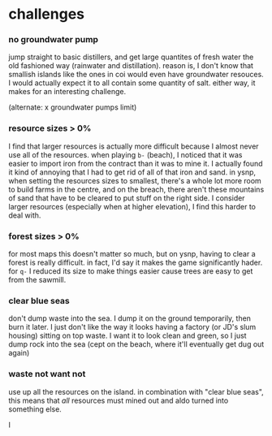 # challenges

### no groundwater pump

jump straight to basic distillers, and get large quantites of fresh water the old fashioned way (rainwater and distillation). reason is, I don't know that smallish islands like the ones in coi would even have groundwater resouces. I would actually expect it to all contain some quantity of salt. either way, it makes for an interesting challenge.

(alternate: x groundwater pumps limit)

### resource sizes > 0%

I find that larger resources is actually more difficult because I almost never use all of the resources. when playing `b-` (beach), I noticed that it was easier to import iron from the contract than it was to mine it. I actually found it kind of annoying that I had to get rid of all of that iron and sand. in ysnp, when setting the resources sizes to smallest, there's a whole lot more room to build farms in the centre, and on the breach, there aren't these mountains of sand that have to be cleared to put stuff on the right side. I consider larger resources (especially when at higher elevation), I find this harder to deal with.

### forest sizes > 0%

for most maps this doesn't matter so much, but on ysnp, having to clear a forest is really difficult. in fact, I'd say it makes the game significantly hader. for `q-` I reduced its size to make things easier cause trees are easy to get from the sawmill.

### clear blue seas

don't dump waste into the sea. I dump it on the ground temporarily, then burn it later. I just don't like the way it looks having a factory (or JD's slum housing) sitting on top waste. I want it to look clean and green, so I just dump rock into the sea (cept on the beach, where it'll eventually get dug out again)

### waste not want not

use up all the resources on the island. in combination with "clear blue seas", this means that *all* resources must mined out and aldo turned into something else.



I
